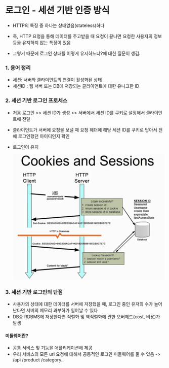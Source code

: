 # 로그인 - 세션 기반 인증 방식

- HTTP의 특징 중 하나는 상태없음(stateless)하다
- 즉, HTTP 요청을 통해 데이터를 주고받을 때 요청이 끝나면 요청한 사용자의 정보 등을 유지하지 않는 특징이 있음

- 그렇기 때문에 로그인 상태를 어떻게 유지하느냐?에 대한 질문이 생김.

### 1. 용어 정리

- 세션: 서버와 클라이언트의 연결이 활성화된 상태
- 세션ID : 웹 서버 또는 DB에 저장되는 클라이언트에 대한 유니크한 ID

### 2. 세션 기반 로그인 프로세스

- 처음 로그인 >> 세션 ID가 생성 >> 서버에서 세션 ID를 쿠키로 설정해서 클라이언트에 전달
- 클라이언트가 서버에 요청을 보낼 때 요청 헤더에 해당 세션 ID를 쿠키로 답아서 전에 로그인했던 아이디인지 확인
- 로그인이 유지

  ![Alt text](image.png)

### 3. 세션 기반 로그인의 단점

- 사용자의 상태에 대한 데이터를 서버에 저장했을 때, 로그인 중인 유저의 수가 늘어난다면 서버의 메모리 과부하가 일어날 수 있다
- DB중 RDBMS에 저장한다면 직렬화 및 역직렬화에 관한 오버헤드(cost, 비용)가 발생

#### 미들웨어란?

- 공통 서비스 및 기능을 애플리케이션에 제공
- 우리 서비스의 모든 url 요청에 대해서 공통적인 로그인 미들웨어를 둘 수 있음
  -> /api /product /category..
